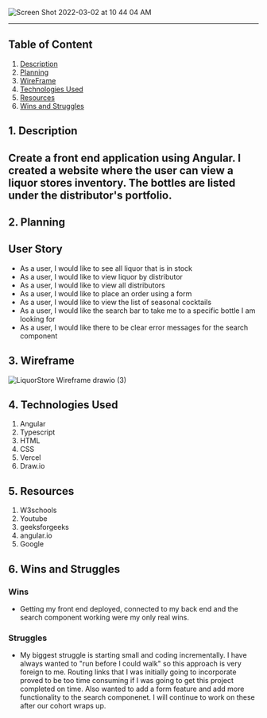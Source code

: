 ![Screen Shot 2022-03-02 at 10 44 04 AM](https://user-images.githubusercontent.com/94800802/156396062-0e9d44c9-de0d-4864-b25e-3feaa2290785.png)

____________________________

## Table of Content
1. [ Description ](#desc)
2. [ Planning ](#plan)
3. [ WireFrame ](#Wireframe)
4. [ Technologies Used ](#Technologies-Used)
5. [ Resources ](#Resources)
6. [ Wins and Struggles ](#WinsandStruggles)

<a name="desc"></a>
## 1. Description

## Create a front end application using Angular.  I created a website where the user can view a liquor stores inventory.  The bottles are listed under the distributor's portfolio.

<a name="plan"></a>
## 2. Planning

## User Story
- As a user, I would like to see all liquor that is in stock 
- As a user, I would like to view liquor by distributor
- As a user, I would like to view all distributors
- As a user, I would like to place an order using a form
- As a user, I would like to view the list of seasonal cocktails
- As a user, I would like the search bar to take me to a specific bottle I am looking for
- As a user, I would like there to be clear error messages for the search component

<a name="Wireframe"></a>
## 3. Wireframe

![LiquorStore Wireframe drawio (3)](https://user-images.githubusercontent.com/94800802/156393932-ff4f8972-e6b9-4591-a4b0-423b038ddda2.png)

<a name="Technologies-Used"></a>
## 4. Technologies Used

1. Angular
2. Typescript
3. HTML
4. CSS
5. Vercel
6. Draw.io

<a name="Resources"></a>
## 5.  Resources

1. W3schools
2. Youtube
3. geeksforgeeks
4. angular.io
5. Google


<a name="WinsandStruggles"></a>
## 6. Wins and Struggles

### Wins
- Getting my front end deployed, connected to my back end and the search component working were my only real wins.  

### Struggles
- My biggest struggle is starting small and coding incrementally.  I have always wanted to "run before I could walk" so this approach is very foreign to me.  Routing links that I was initially going to incorporate proved to be too time consuming if I was going to get this project completed on time.  Also wanted to add a form feature and add more functionality to the search componenet.  I will continue to work on these after our cohort wraps up.

